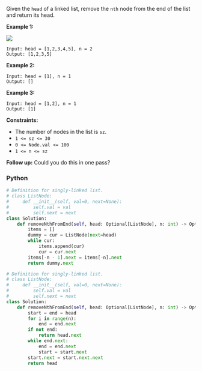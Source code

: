 Given the  `head`  of a linked list, remove the  `nth`  node from the end of the list and return its head.

**Example 1:**

![](https://assets.leetcode.com/uploads/2020/10/03/remove_ex1.jpg)
```
Input: head = [1,2,3,4,5], n = 2
Output: [1,2,3,5]
```

**Example 2:**
```
Input: head = [1], n = 1
Output: []
```

**Example 3:**
```
Input: head = [1,2], n = 1
Output: [1]
```

**Constraints:**

-   The number of nodes in the list is  `sz`.
-   `1 <= sz <= 30`
-   `0 <= Node.val <= 100`
-   `1 <= n <= sz`

**Follow up:**  Could you do this in one pass?


### Python
```python
# Definition for singly-linked list.
# class ListNode:
#     def __init__(self, val=0, next=None):
#         self.val = val
#         self.next = next
class Solution:
    def removeNthFromEnd(self, head: Optional[ListNode], n: int) -> Optional[ListNode]:
        items = []
        dummy = cur = ListNode(next=head)
        while cur:
            items.append(cur)
            cur = cur.next
        items[-n - 1].next = items[-n].next
        return dummy.next
```

```python
# Definition for singly-linked list.
# class ListNode:
#     def __init__(self, val=0, next=None):
#         self.val = val
#         self.next = next
class Solution:
    def removeNthFromEnd(self, head: Optional[ListNode], n: int) -> Optional[ListNode]:
        start = end = head
        for i in range(n):
            end = end.next
        if not end:
            return head.next
        while end.next:
            end = end.next
            start = start.next
        start.next = start.next.next
        return head
```